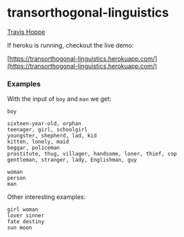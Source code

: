 # transorthogonal-linguistics
[Travis Hoppe](http://thoppe.github.io/)

If heroku is running, checkout the live demo:

[https://transorthogonal-linguistics.herokuapp.com/](https://transorthogonal-linguistics.herokuapp.com/)


### Examples

With the input of `boy` and `man` we get:

    boy
 
    sixteen-year-old, orphan
    teenager, girl, schoolgirl
    youngster, shepherd, lad, kid
    kitten, lonely, maid
    beggar, policeman
    prostitute, thug, villager, handsome, loner, thief, cop
    gentleman, stranger, lady, Englishman, guy
 
    woman
    person
    man

Other interesting examples:
  
    girl woman
    lover sinner
    fate destiny
    sun moon

 